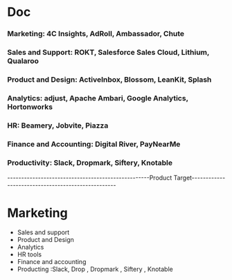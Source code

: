 # Doc
### Marketing: 4C Insights, AdRoll, Ambassador, Chute
### Sales and Support: ROKT, Salesforce Sales Cloud, Lithium, Qualaroo
### Product and Design: ActiveInbox, Blossom, LeanKit, Splash
### Analytics: adjust, Apache Ambari, Google Analytics, Hortonworks
### HR: Beamery, Jobvite, Piazza
### Finance and Accounting: Digital River, PayNearMe
### Productivity: Slack, Dropmark, Siftery, Knotable

---------------------------------------------------Product Target---------------------------------------------------
# Marketing
- Sales and support
- Product and Design
- Analytics
- HR tools
- Finance and accounting
- Producting :Slack, Drop , Dropmark , Siftery , Knotable 
